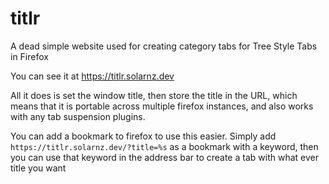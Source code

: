 # titlr
A dead simple website used for creating category tabs for Tree Style Tabs in Firefox

You can see it at https://titlr.solarnz.dev

All it does is set the window title, then store the title in the URL, which means that it is portable across multiple firefox
instances, and also works with any tab suspension plugins.

You can add a bookmark to firefox to use this easier.
Simply add `https://titlr.solarnz.dev/?title=%s` as a bookmark with a keyword, then you can use that keyword in the address bar
to create a tab with what ever title you want
